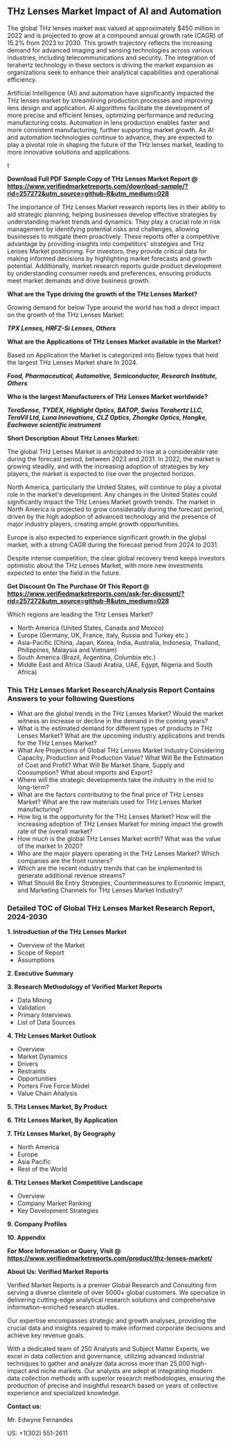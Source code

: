 <h2>THz Lenses Market Impact of AI and Automation</h2><p>The global THz lenses market was valued at approximately $450 million in 2022 and is projected to grow at a compound annual growth rate (CAGR) of 15.2% from 2023 to 2030. This growth trajectory reflects the increasing demand for advanced imaging and sensing technologies across various industries, including telecommunications and security. The integration of terahertz technology in these sectors is driving the market expansion as organizations seek to enhance their analytical capabilities and operational efficiency.</p><p>Artificial Intelligence (AI) and automation have significantly impacted the THz lenses market by streamlining production processes and improving lens design and application. AI algorithms facilitate the development of more precise and efficient lenses, optimizing performance and reducing manufacturing costs. Automation in lens production enables faster and more consistent manufacturing, further supporting market growth. As AI and automation technologies continue to advance, they are expected to play a pivotal role in shaping the future of the THz lenses market, leading to more innovative solutions and applications.</p>t</p><p id="" class=""><strong>Download Full PDF Sample Copy of THz Lenses Market Report @ <a href="https://www.verifiedmarketreports.com/download-sample/?rid=257272&utm_source=github-R&utm_medium=028" target="_blank">https://www.verifiedmarketreports.com/download-sample/?rid=257272&utm_source=github-R&utm_medium=028</a></strong></p><p>The importance of&nbsp;THz Lenses Market research reports lies in their ability to aid strategic planning, helping businesses develop effective strategies by understanding market trends and dynamics. They play a crucial role in risk management by identifying potential risks and challenges, allowing businesses to mitigate them proactively. These reports offer a competitive advantage by providing insights into competitors' strategies and THz Lenses Market positioning. For investors, they provide critical data for making informed decisions by highlighting market forecasts and growth potential. Additionally, market research reports guide product development by understanding consumer needs and preferences, ensuring products meet market demands and drive business growth.</p><p><strong>What are the&nbsp;Type driving the growth of the THz Lenses Market?</strong></p><p id="" class="">Growing demand for below Type around the world has had a direct impact on the growth of the THz Lenses Market:</p><em><strong>TPX Lenses, HRFZ-Si Lenses, Others</strong></em></p><strong>What are the&nbsp;Applications&nbsp;of THz Lenses Market available in the Market?</strong></p><p id="" class="">Based on Application the Market is categorized into Below types that held the largest THz Lenses Market share In 2024.</p><em><strong>Food, Pharmaceutical, Automotive, Semiconductor, Research Institute, Others</strong></em></p><strong>Who is the largest Manufacturers of THz Lenses Market worldwide?</strong></p><p><em><strong>TeraSense, TYDEX, Highlight Optics, BATOP, Swiss Terahertz LLC, TeraVil Ltd, Luna Innovations, CLZ Optics, Zhongke Optics, Hongke, Eachwave scientific instrument</strong></em></p><p id="" class=""><strong>Short Description About THz Lenses Market:</strong></p><p>The global THz Lenses Market is anticipated to rise at a considerable rate during the forecast period, between 2023 and 2031. In 2022, the market is growing steadily, and with the increasing adoption of strategies by key players, the market is expected to rise over the projected horizon.</p><p>North America, particularly the United States, will continue to play a pivotal role in the market's development. Any changes in the United States could significantly impact the THz Lenses Market growth trends. The market in North America is projected to grow considerably during the forecast period, driven by the high adoption of advanced technology and the presence of major industry players, creating ample growth opportunities.</p><p>Europe is also expected to experience significant growth in the global market, with a strong CAGR during the forecast period from 2024 to 2031.</p><p>Despite intense competition, the clear global recovery trend keeps investors optimistic about the THz Lenses Market, with more new investments expected to enter the field in the future.</p><p id="" class=""><strong>Get Discount On The Purchase Of This Report @ <a href="https://www.verifiedmarketreports.com/ask-for-discount/?rid=257272&utm_source=github-R&utm_medium=028" target="_blank">https://www.verifiedmarketreports.com/ask-for-discount/?rid=257272&utm_source=github-R&utm_medium=028</a></strong></p>Which regions are leading the THz Lenses Market?</p><ul><li>North America (United States, Canada and Mexico)</li><li>Europe (Germany, UK, France, Italy, Russia and Turkey etc.)</li><li>Asia-Pacific (China, Japan, Korea, India, Australia, Indonesia, Thailand, Philippines, Malaysia and Vietnam)</li><li>South America (Brazil, Argentina, Columbia etc.)</li><li>Middle East and Africa (Saudi Arabia, UAE, Egypt, Nigeria and South Africa)</li></ul><h3 id="" class="">This THz Lenses Market Research/Analysis Report Contains Answers to your following Questions</h3><ul><li>What are the global trends in the THz Lenses Market? Would the market witness an increase or decline in the demand in the coming years?</li><li>What is the estimated demand for different types of products in THz Lenses Market? What are the upcoming industry applications and trends for the THz Lenses Market?</li><li>What Are Projections of Global THz Lenses Market Industry Considering Capacity, Production and Production Value? What Will Be the Estimation of Cost and Profit? What Will Be Market Share, Supply and Consumption? What about imports and Export?</li><li>Where will the strategic developments take the industry in the mid to long-term?</li><li>What are the factors contributing to the final price of THz Lenses Market? What are the raw materials used for THz Lenses Market manufacturing?</li><li>How big is the opportunity for the THz Lenses Market? How will the increasing adoption of THz Lenses Market for mining impact the growth rate of the overall market?</li><li>How much is the global THz Lenses Market worth? What was the value of the market In 2020?</li><li>Who are the major players operating in the THz Lenses Market? Which companies are the front runners?</li><li>Which are the recent industry trends that can be implemented to generate additional revenue streams?</li><li>What Should Be Entry Strategies, Countermeasures to Economic Impact, and Marketing Channels for THz Lenses Market Industry?</li></ul><h3 id="" class="">Detailed TOC of Global THz Lenses Market Research Report, 2024-2030</h3><p id="" class=""><strong>1. Introduction of the THz Lenses Market</strong></p><ul><li>Overview of the Market</li><li>Scope of Report</li><li>Assumptions</li></ul><p id="" class=""><strong>2. Executive Summary</strong></p><p id="" class=""><strong>3. Research Methodology of Verified Market Reports</strong></p><ul><li>Data Mining</li><li>Validation</li><li>Primary Interviews</li><li>List of Data Sources</li></ul><p id="" class=""><strong>4. THz Lenses Market Outlook</strong></p><ul><li>Overview</li><li>Market Dynamics</li><li>Drivers</li><li>Restraints</li><li>Opportunities</li><li>Porters Five Force Model</li><li>Value Chain Analysis</li></ul><p id="" class=""><strong>5. THz Lenses Market, By Product</strong></p><p id="" class=""><strong>6. THz Lenses Market, By Application</strong></p><p id="" class=""><strong>7. THz Lenses Market, By Geography</strong></p><ul><li>North America</li><li>Europe</li><li>Asia Pacific</li><li>Rest of the World</li></ul><p id="" class=""><strong>8. THz Lenses Market Competitive Landscape</strong></p><ul><li>Overview</li><li>Company Market Ranking</li><li>Key Development Strategies</li></ul><p id="" class=""><strong>9. Company Profiles</strong></p><p id="" class=""><strong>10. Appendix</strong></p><p id="" class=""><strong>For More Information or Query, Visit @ <a href="https://www.verifiedmarketreports.com/product/thz-lenses-market/" target="_blank">https://www.verifiedmarketreports.com/product/thz-lenses-market/</a></strong></p><p id="" class=""><strong>About Us: Verified Market Reports</strong></p><p id="" class="">Verified Market Reports is a premier Global Research and Consulting firm serving a diverse clientele of over 5000+ global customers. We specialize in delivering cutting-edge analytical research solutions and comprehensive information-enriched research studies.</p><p id="" class="">Our expertise encompasses strategic and growth analyses, providing the crucial data and insights required to make informed corporate decisions and achieve key revenue goals.</p><p id="" class="">With a dedicated team of 250 Analysts and Subject Matter Experts, we excel in data collection and governance, utilizing advanced industrial techniques to gather and analyze data across more than 25,000 high-impact and niche markets. Our analysts are adept at integrating modern data collection methods with superior research methodologies, ensuring the production of precise and insightful research based on years of collective experience and specialized knowledge.</p><p id="" class=""><strong>Contact us:</strong></p><p id="" class="">Mr. Edwyne Fernandes</p><p id="" class="">US: +1(302) 551-2611</p>
